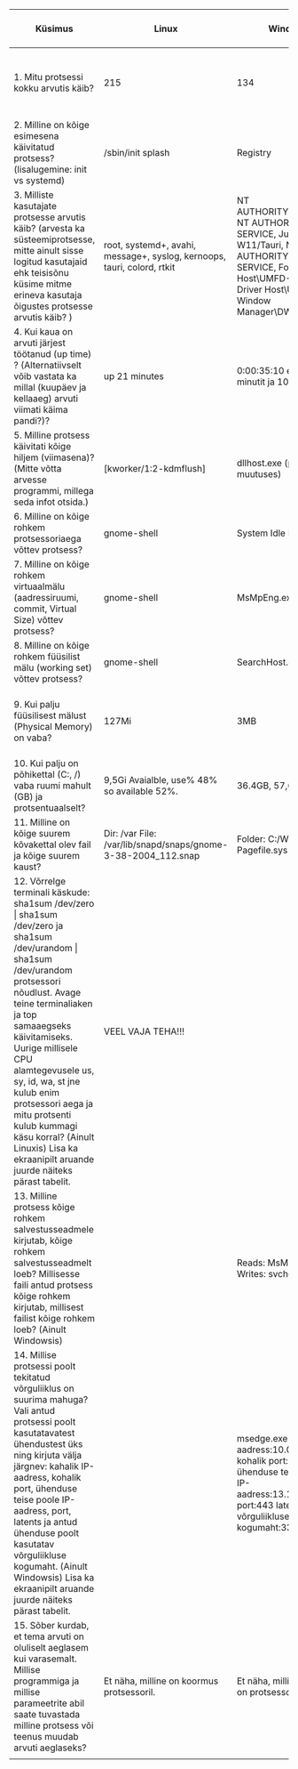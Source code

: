 | Küsimus                                                                                                                                                                                                                                                                                                                                                                                                                  | Linux                                                                   | Windows                                                                                                                                                                   | Linuxis kasutatud käsklus                                                            | Windowsis kasutatud tööriist                                    |
|--------------------------------------------------------------------------------------------------------------------------------------------------------------------------------------------------------------------------------------------------------------------------------------------------------------------------------------------------------------------------------------------------------------------------|-------------------------------------------------------------------------|---------------------------------------------------------------------------------------------------------------------------------------------------------------------------|--------------------------------------------------------------------------------------|-----------------------------------------------------------------|
| 1. Mitu protsessi kokku arvutis käib?                                                                                                                                                                                                                                                                                                                                                                                    | 215                                                                     | 134                                                                                                                                                                       | ps -aux \| wc -l                                                                     | Laiendatud task manageri vaate Jõudluse vaheleht.               |
| 2. Milline on kõige esimesena käivitatud protsess? (lisalugemine: init vs systemd)                                                                                                                                                                                                                                                                                                                                       | /sbin/init splash                                                       | Registry                                                                                                                                                                  | ps axopid,cmd,comm,etime                                                             | Process explorer -> tulp start time                             |
| 3. Milliste kasutajate protsesse arvutis käib? (arvesta ka süsteemiprotsesse, mitte ainult sisse logitud kasutajaid ehk teisisõnu küsime mitme erineva kasutaja õigustes protsesse arvutis käib? )                                                                                                                                                                                                                       | root, systemd+, avahi, message+, syslog, kernoops, tauri, colord, rtkit | NT AUTHORITY\SYSTEM, NT AUTHORITY\LOCAL SERVICE,  Juudas-W11/Tauri, NT AUTHORITY\NETWORK SERVICE,  Font Driver Host\UMFD-0, Font Driver Host\UMFD-2, Window Manager\DWM-2 | ps -ef                                                                               | Process explorer -> tulp User Name                              |
| 4. Kui kaua on arvuti järjest töötanud (up time) ? (Alternatiivselt võib vastata ka millal (kuupäev ja kellaaeg) arvuti viimati käima pandi?)?                                                                                                                                                                                                                                                                           | up 21 minutes                                                           | 0:00:35:10 ehk 35 minutit ja 10 sekundit.                                                                                                                                 | uptime -p                                                                            | Task manager -> Performance -> Up Time                          |
| 5. Milline protsess käivitati kõige hiljem (viimasena)? (Mitte võtta arvesse programmi, millega seda infot otsida.)                                                                                                                                                                                                                                                                                                      | [kworker/1:2-kdmflush]                                                  | dllhost.exe (pidevalt muutuses)                                                                                                                                           | ps axo pid,cmd,comm,etime                                                            | Process explorer -> Start time -> Kahanev järjekord             |
| 6. Milline on kõige rohkem protsessoriaega võttev protsess?                                                                                                                                                                                                                                                                                                                                                              | gnome-shell                                                             | System Idle Process                                                                                                                                                       | top                                                                                  | Process explorer -> CPU time                                    |
| 7. Milline on kõige rohkem virtuaalmälu (aadressiruumi, commit, Virtual Size) võttev protsess?                                                                                                                                                                                                                                                                                                                           | gnome-shell                                                             | MsMpEng.exe                                                                                                                                                               | top                                                                                  | Resource Monitor -> Memory -> Commit                            |
| 8. Milline on kõige rohkem füüsilist mälu (working set) võttev protsess?                                                                                                                                                                                                                                                                                                                                                 | gnome-shell                                                             | SearchHost.exe                                                                                                                                                            | top                                                                                  | Resource Monitor -> Memory -> Working set                       |
| 9. Kui palju füüsilisest mälust (Physical Memory) on vaba?                                                                                                                                                                                                                                                                                                                                                               | 127Mi                                                                   | 3MB                                                                                                                                                                       | free -h                                                                              | Resource Monitor -> Memory -> Physical Memory -> Free           |
| 10. Kui palju on põhikettal (C:, /) vaba ruumi mahult (GB) ja protsentuaalselt?                                                                                                                                                                                                                                                                                                                                          | 9,5Gi Avaialble, use% 48% so available 52%.                             | 36.4GB, 57,6%                                                                                                                                                             | df -h                                                                                | Local Disk (C: ) Properties                                     |
| 11. Milline on kõige suurem kõvakettal olev fail ja kõige suurem kaust?                                                                                                                                                                                                                                                                                                                                                  | Dir: /var File: /var/lib/snapd/snaps/gnome-3-38-2004_112.snap           | Folder: C:/Windows File: Pagefile.sys                                                                                                                                     | sudo du -a /var \| sort -n -r \| head -n 10                                          | WinDirStat                                                      |
| 12. Võrrelge terminali käskude: sha1sum /dev/zero \| sha1sum /dev/zero ja sha1sum /dev/urandom \| sha1sum /dev/urandom protsessori nõudlust. Avage teine terminaliaken ja top samaaegseks käivitamiseks. Uurige millisele CPU alamtegevusele us, sy, id, wa, st jne kulub enim protsessori aega ja mitu protsenti kulub kummagi käsu korral? (Ainult Linuxis) Lisa ka ekraanipilt aruande juurde näiteks pärast tabelit. | VEEL VAJA TEHA!!!                                                       |                                                                                                                                                                           | sha1sum /dev/zero \| sha1sum /dev/zero  sha1sum /dev/urandom \| sha1sum /dev/urandom |                                                                 |
| 13. Milline protsess kõige rohkem salvestusseadmele kirjutab, kõige rohkem salvestusseadmelt loeb? Millisesse faili antud protsess kõige rohkem kirjutab, millisest failist kõige rohkem loeb? (Ainult Windowsis)                                                                                                                                                                                                        |                                                                         | Reads: MsMpEng.exe Writes: svchost.exe                                                                                                                                    |                                                                                      | Process explorer -> I/O Write Bytes / I/O Read Bytes            |
| 14. Millise protsessi poolt tekitatud võrguliiklus on suurima mahuga? Vali antud protsessi poolt kasutatavatest ühendustest üks ning kirjuta välja järgnev: kahalik IP-aadress, kohalik port, ühenduse teise poole IP-aadress, port, latents ja antud ühenduse poolt kasutatav võrguliikluse kogumaht. (Ainult Windowsis) Lisa ka ekraanipilt aruande juurde näiteks pärast tabelit.                                     |                                                                         | msedge.exe  kahalik IP-aadress:10.0.2.15 kohalik port:60874 ühenduse teise poole IP-aadress:13.107.246.53 port:443 latents:0 võrguliikluse kogumaht:33200(B/sec)          |                                                                                      | Task manager -> Performance -> Open Resource Monitor -> Network |
| 15. Sõber kurdab, et tema arvuti on oluliselt aeglasem kui varasemalt. Millise programmiga ja millise parameetrite abil saate tuvastada milline protsess või teenus muudab arvuti aeglaseks?                                                                                                                                                                                                                             | Et näha, milline on koormus protsessoril.                               | Et näha, milline koormus on protsessoril ja Ramil.                                                                                                                        | top                                                                                  | Task Manager -> Perofrmance -> GPU/Memory                       |
|                                                                                                                                                                                                                                                                                                                                                                                                                          |                                                                         |                                                                                                                                                                           |                                                                                      |                                                                 |
